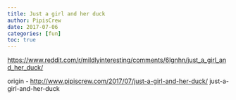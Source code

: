 ```yaml
---
title: Just a girl and her duck
author: PipisCrew
date: 2017-07-06
categories: [fun]
toc: true
---
```


https://www.reddit.com/r/mildlyinteresting/comments/6lgnhn/just_a_girl_and_her_duck/

origin - http://www.pipiscrew.com/2017/07/just-a-girl-and-her-duck/ just-a-girl-and-her-duck